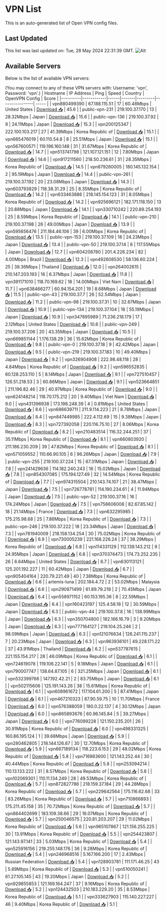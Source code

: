 # VPN List

This is an auto-generated list of Open VPN config files.

## Last Updated

This list was last updated on: Tue, 28 May 2024 22:31:39 GMT.
![Alt](https://repobeats.axiom.co/api/embed/186b98318ef1479477931607c1ad7d823f12451f.svg "Repobeats analytics image")

## Available Servers

Below is the list of available VPN servers:

(You may connect to any of these VPN servers with: Username: 'vpn', Password: 'vpn'.)
| Hostname | IP Address | Ping | Speed | Country | OpenVPN Config | Score |
|----------|------------|------|-------|---------|----------------| ----- |
| vpn880499390 | 67.188.115.51 | 17 | 60.48Mbps | United States | [Download 📥](./configs/server_0_US.ovpn) | 45.6 |
| public-vpn-231 | 219.100.37.170 | 13 | 28.32Mbps | Japan | [Download 📥](./configs/server_1_JP.ovpn) | 15.6 |
| public-vpn-136 | 219.100.37.92 | 9 | 24.11Mbps | Japan | [Download 📥](./configs/server_2_JP.ovpn) | 15.3 |
| vpn200125347 | 222.100.103.217 | 27 | 41.39Mbps | Korea Republic of | [Download 📥](./configs/server_3_KR.ovpn) | 15.1 |
| vpn665476019 | 60.110.54.8 | 8 | 25.51Mbps | Japan | [Download 📥](./configs/server_4_JP.ovpn) | 15.1 |
| vpn567600571 | 119.196.160.148 | 31 | 31.67Mbps | Korea Republic of | [Download 📥](./configs/server_5_KR.ovpn) | 14.7 |
| vpn513741798 | 121.107.121.151 | 12 | 7.80Mbps | Japan | [Download 📥](./configs/server_6_JP.ovpn) | 14.6 |
| vpn917211560 | 218.50.236.61 | 31 | 28.35Mbps | Korea Republic of | [Download 📥](./configs/server_7_KR.ovpn) | 14.5 |
| vpn879260005 | 180.145.132.154 | 2 | 95.19Mbps | Japan | [Download 📥](./configs/server_8_JP.ovpn) | 14.4 |
| public-vpn-261 | 219.100.37.192 | 20 | 23.08Mbps | Japan | [Download 📥](./configs/server_9_JP.ovpn) | 14.3 |
| vpn603793829 | 118.38.31.29 | 25 | 8.35Mbps | Korea Republic of | [Download 📥](./configs/server_10_KR.ovpn) | 14.2 |
| vpn633463886 | 218.145.154.123 | 31 | 8.05Mbps | Korea Republic of | [Download 📥](./configs/server_11_KR.ovpn) | 14.2 |
| vpn925696121 | 182.171.118.150 | 13 | 20.88Mbps | Japan | [Download 📥](./configs/server_12_JP.ovpn) | 14.1 |
| vpn330710242 | 220.89.254.193 | 25 | 8.59Mbps | Korea Republic of | [Download 📥](./configs/server_13_KR.ovpn) | 14.1 |
| public-vpn-210 | 219.100.37.198 | 26 | 49.00Mbps | Japan | [Download 📥](./configs/server_14_JP.ovpn) | 13.9 |
| vpn595656476 | 211.184.46.106 | 39 | 6.00Mbps | Korea Republic of | [Download 📥](./configs/server_15_KR.ovpn) | 13.5 |
| public-vpn-153 | 219.100.37.109 | 18 | 24.23Mbps | Japan | [Download 📥](./configs/server_16_JP.ovpn) | 13.4 |
| public-vpn-50 | 219.100.37.14 | 8 | 117.55Mbps | Japan | [Download 📥](./configs/server_17_JP.ovpn) | 12.7 |
| vpn604208780 | 201.4.226.234 | 82 | 4.00Mbps | Brazil | [Download 📥](./configs/server_18_BR.ovpn) | 12.3 |
| vpn492608530 | 58.136.60.224 | 25 | 38.36Mbps | Thailand | [Download 📥](./configs/server_19_TH.ovpn) | 12.0 |
| vpn264002615 | 210.147.203.193 | 16 | 6.37Mbps | Japan | [Download 📥](./configs/server_20_JP.ovpn) | 11.8 |
| vpn391171010 | 118.70.169.62 | 18 | 14.00Mbps | Viet Nam | [Download 📥](./configs/server_21_VN.ovpn) | 11.7 |
| vpn638466277 | 60.94.154.201 | 19 | 8.68Mbps | Japan | [Download 📥](./configs/server_22_JP.ovpn) | 11.5 |
| public-vpn-43 | 219.100.37.7 | 26 | 52.54Mbps | Japan | [Download 📥](./configs/server_23_JP.ovpn) | 11.2 |
| public-vpn-98 | 219.100.37.31 | 10 | 32.67Mbps | Japan | [Download 📥](./configs/server_24_JP.ovpn) | 10.9 |
| public-vpn-134 | 219.100.37.104 | 18 | 55.19Mbps | Japan | [Download 📥](./configs/server_25_JP.ovpn) | 10.9 |
| vpn347895989 | 71.236.218.179 | 17 | 2.12Mbps | United States | [Download 📥](./configs/server_26_US.ovpn) | 10.6 |
| public-vpn-249 | 219.100.37.206 | 20 | 43.35Mbps | Japan | [Download 📥](./configs/server_27_JP.ovpn) | 10.5 |
| vpn669851144 | 1.176.138.29 | 36 | 15.62Mbps | Korea Republic of | [Download 📥](./configs/server_28_KR.ovpn) | 9.8 |
| public-vpn-0 | 219.100.37.18 | 9 | 42.42Mbps | Japan | [Download 📥](./configs/server_29_JP.ovpn) | 9.5 |
| public-vpn-219 | 219.100.37.183 | 10 | 49.40Mbps | Japan | [Download 📥](./configs/server_30_JP.ovpn) | 9.2 |
| vpn326904908 | 222.98.48.118 | 28 | 4.84Mbps | Korea Republic of | [Download 📥](./configs/server_31_KR.ovpn) | 9.2 |
| vpn596552835 | 60.128.253.110 | 5 | 8.14Mbps | Japan | [Download 📥](./configs/server_32_JP.ovpn) | 9.1 |
| vpn727510457 | 126.51.218.53 | 3 | 60.86Mbps | Japan | [Download 📥](./configs/server_33_JP.ovpn) | 9.1 |
| vpn523664851 | 211.196.82.46 | 29 | 40.97Mbps | Korea Republic of | [Download 📥](./configs/server_34_KR.ovpn) | 9.0 |
| vpn624148214 | 118.70.175.212 | 20 | 9.40Mbps | Viet Nam | [Download 📥](./configs/server_35_VN.ovpn) | 9.0 |
| vpn431396938 | 173.198.248.39 | 4 | 0.81Mbps | United States | [Download 📥](./configs/server_36_US.ovpn) | 8.6 |
| vpn686639711 | 211.9.114.223 | 21 | 8.78Mbps | Japan | [Download 📥](./configs/server_37_JP.ovpn) | 8.4 |
| vpn847449985 | 222.4.112.69 | 15 | 9.38Mbps | Japan | [Download 📥](./configs/server_38_JP.ovpn) | 8.3 |
| vpn727392058 | 220.116.75.10 | 27 | 8.06Mbps | Korea Republic of | [Download 📥](./configs/server_39_KR.ovpn) | 8.2 |
| vpn210483514 | 116.32.244.251 | 37 | 35.11Mbps | Korea Republic of | [Download 📥](./configs/server_40_KR.ovpn) | 8.1 |
| vpn660803920 | 211.186.230.209 | 39 | 47.82Mbps | Korea Republic of | [Download 📥](./configs/server_41_KR.ovpn) | 8.1 |
| vpn571059552 | 110.66.90.105 | 6 | 96.26Mbps | Japan | [Download 📥](./configs/server_42_JP.ovpn) | 7.9 |
| public-vpn-255 | 219.100.37.224 | 15 | 67.31Mbps | Japan | [Download 📥](./configs/server_43_JP.ovpn) | 7.8 |
| vpn241429636 | 114.182.240.243 | 16 | 15.02Mbps | Japan | [Download 📥](./configs/server_44_JP.ovpn) | 7.8 |
| vpn854307085 | 175.194.127.49 | 32 | 14.54Mbps | Korea Republic of | [Download 📥](./configs/server_45_KR.ovpn) | 7.7 |
| vpn974315504 | 210.143.74.107 | 21 | 38.47Mbps | Japan | [Download 📥](./configs/server_46_JP.ovpn) | 7.5 |
| vpn726778781 | 114.190.234.61 | 4 | 11.94Mbps | Japan | [Download 📥](./configs/server_47_JP.ovpn) | 7.5 |
| public-vpn-52 | 219.100.37.16 | 16 | 174.24Mbps | Japan | [Download 📥](./configs/server_48_JP.ovpn) | 7.5 |
| vpn758606008 | 82.67.85.142 | 18 | 21.14Mbps | France | [Download 📥](./configs/server_49_FR.ovpn) | 7.3 |
| vpn632295985 | 175.215.98.68 | 25 | 7.86Mbps | Korea Republic of | [Download 📥](./configs/server_50_KR.ovpn) | 7.3 |
| public-vpn-246 | 219.100.37.222 | 18 | 23.34Mbps | Japan | [Download 📥](./configs/server_51_JP.ovpn) | 7.3 |
| vpn781940009 | 218.158.134.254 | 30 | 75.02Mbps | Korea Republic of | [Download 📥](./configs/server_52_KR.ovpn) | 6.9 |
| vpn730005239 | 221.168.226.24 | 37 | 38.29Mbps | Korea Republic of | [Download 📥](./configs/server_53_KR.ovpn) | 6.8 |
| vpn114331129 | 112.139.143.212 | 9 | 24.95Mbps | Japan | [Download 📥](./configs/server_54_JP.ovpn) | 6.8 |
| vpn370374473 | 174.73.252.235 | 26 | 6.64Mbps | United States | [Download 📥](./configs/server_55_US.ovpn) | 6.7 |
| vpn630113121 | 125.201.192.227 | 11 | 60.42Mbps | Japan | [Download 📥](./configs/server_56_JP.ovpn) | 6.7 |
| vpn905404164 | 220.79.221.49 | 40 | 7.38Mbps | Korea Republic of | [Download 📥](./configs/server_57_KR.ovpn) | 6.6 |
| artemis-luna | 202.184.4.72 | 2 | 53.02Mbps | Malaysia | [Download 📥](./configs/server_58_MY.ovpn) | 6.6 |
| vpn290871499 | 61.89.79.218 | 2 | 70.45Mbps | Japan | [Download 📥](./configs/server_59_JP.ovpn) | 6.4 |
| vpn558971152 | 60.153.195.36 | 8 | 22.59Mbps | Japan | [Download 📥](./configs/server_60_JP.ovpn) | 6.4 |
| vpn160423197 | 125.4.58.18 | 12 | 30.59Mbps | Japan | [Download 📥](./configs/server_61_JP.ovpn) | 6.3 |
| public-vpn-44 | 219.100.37.8 | 16 | 138.99Mbps | Japan | [Download 📥](./configs/server_62_JP.ovpn) | 6.3 |
| vpn350704800 | 182.166.16.79 | 3 | 9.20Mbps | Japan | [Download 📥](./configs/server_63_JP.ovpn) | 6.3 |
| vpn777164127 | 219.104.25.246 | 2 | 98.09Mbps | Japan | [Download 📥](./configs/server_64_JP.ovpn) | 6.3 |
| vpn121076634 | 126.241.115.237 | 7 | 20.23Mbps | Japan | [Download 📥](./configs/server_65_JP.ovpn) | 6.3 |
| vpn963936101 | 49.228.171.22 | 37 | 43.91Mbps | Thailand | [Download 📥](./configs/server_66_TH.ovpn) | 6.2 |
| vpn537787615 | 221.155.154.217 | 28 | 46.09Mbps | Korea Republic of | [Download 📥](./configs/server_67_KR.ovpn) | 6.1 |
| vpn724619078 | 119.106.22.141 | 5 | 9.18Mbps | Japan | [Download 📥](./configs/server_68_JP.ovpn) | 6.1 |
| vpn790007747 | 138.64.87.105 | 6 | 321.25Mbps | Japan | [Download 📥](./configs/server_69_JP.ovpn) | 6.1 |
| vpn532399766 | 147.192.42.21 | 2 | 83.75Mbps | Japan | [Download 📥](./configs/server_70_JP.ovpn) | 6.1 |
| vpn502115606 | 125.191.143.26 | 38 | 15.61Mbps | Korea Republic of | [Download 📥](./configs/server_71_KR.ovpn) | 6.1 |
| vpn608961672 | 117.104.61.200 | 5 | 87.41Mbps | Japan | [Download 📥](./configs/server_72_JP.ovpn) | 6.1 |
| vpn467210323 | 87.90.59.75 | 10 | 11.70Mbps | France | [Download 📥](./configs/server_73_FR.ovpn) | 6.0 |
| vpn576388059 | 180.0.22.137 | 4 | 30.12Mbps | Japan | [Download 📥](./configs/server_74_JP.ovpn) | 6.0 |
| vpn865893676 | 60.96.145.84 | 5 | 39.27Mbps | Japan | [Download 📥](./configs/server_75_JP.ovpn) | 6.0 |
| vpn776099228 | 121.150.235.201 | 26 | 30.91Mbps | Korea Republic of | [Download 📥](./configs/server_76_KR.ovpn) | 6.0 |
| vpn498331325 | 160.86.195.124 | 1 | 39.68Mbps | Japan | [Download 📥](./configs/server_77_JP.ovpn) | 5.9 |
| vpn280462805 | 218.144.126.87 | 30 | 12.70Mbps | Korea Republic of | [Download 📥](./configs/server_78_KR.ovpn) | 5.9 |
| vpn667189134 | 118.223.6.153 | 29 | 48.02Mbps | Korea Republic of | [Download 📥](./configs/server_79_KR.ovpn) | 5.8 |
| vpn716983600 | 121.143.252.44 | 30 | 40.44Mbps | Korea Republic of | [Download 📥](./configs/server_80_KR.ovpn) | 5.8 |
| vpn253094214 | 110.13.133.222 | 31 | 8.57Mbps | Korea Republic of | [Download 📥](./configs/server_81_KR.ovpn) | 5.8 |
| vpn102069301 | 110.11.134.249 | 28 | 49.53Mbps | Korea Republic of | [Download 📥](./configs/server_82_KR.ovpn) | 5.7 |
| vpn872827786 | 218.159.37.184 | 29 | 44.28Mbps | Korea Republic of | [Download 📥](./configs/server_83_KR.ovpn) | 5.7 |
| vpn229642564 | 175.116.62.68 | 33 | 83.26Mbps | Korea Republic of | [Download 📥](./configs/server_84_KR.ovpn) | 5.7 |
| vpn710866893 | 175.211.45.158 | 35 | 70.72Mbps | Korea Republic of | [Download 📥](./configs/server_85_KR.ovpn) | 5.7 |
| vpn884402699 | 183.109.38.66 | 29 | 16.07Mbps | Korea Republic of | [Download 📥](./configs/server_86_KR.ovpn) | 5.7 |
| vpn250046575 | 220.81.203.207 | 29 | 11.02Mbps | Korea Republic of | [Download 📥](./configs/server_87_KR.ovpn) | 5.6 |
| vpn965107867 | 121.156.255.225 | 30 | 13.91Mbps | Korea Republic of | [Download 📥](./configs/server_88_KR.ovpn) | 5.5 |
| vpn254423807 | 121.143.97.141 | 33 | 5.03Mbps | Korea Republic of | [Download 📥](./configs/server_89_KR.ovpn) | 5.4 |
| vpn525916156 | 219.255.148.176 | 36 | 9.28Mbps | Korea Republic of | [Download 📥](./configs/server_90_KR.ovpn) | 5.4 |
| vpn246968516 | 5.167.166.200 | 17 | 2.43Mbps | Russian Federation | [Download 📥](./configs/server_91_RU.ovpn) | 5.4 |
| vpn128903781 | 111.171.46.25 | 43 | 5.89Mbps | Korea Republic of | [Download 📥](./configs/server_92_KR.ovpn) | 5.3 |
| vpn510050241 | 61.27.105.145 | 43 | 19.20Mbps | Japan | [Download 📥](./configs/server_93_JP.ovpn) | 5.2 |
| vpn929855853 | 121.169.164.247 | 37 | 9.16Mbps | Korea Republic of | [Download 📥](./configs/server_94_KR.ovpn) | 5.2 |
| vpn124432503 | 210.183.229.20 | 35 | 8.53Mbps | Korea Republic of | [Download 📥](./configs/server_95_KR.ovpn) | 5.1 |
| vpn333627903 | 115.140.227.227 | 46 | 9.40Mbps | Korea Republic of | [Download 📥](./configs/server_96_KR.ovpn) | 5.1 |
